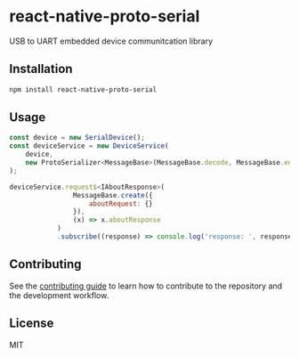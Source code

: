 # react-native-proto-serial

USB to UART embedded device communitcation library

## Installation

```sh
npm install react-native-proto-serial
```

## Usage

```js
const device = new SerialDevice();
const deviceService = new DeviceService(
    device,
    new ProtoSerializer<MessageBase>(MessageBase.decode, MessageBase.encode)
);

deviceService.request$<IAboutResponse>(
                MessageBase.create({
                    aboutRequest: {}
                }),
                (x) => x.aboutResponse
            )
            .subscribe((response) => console.log('response: ', response));

```

## Contributing

See the [contributing guide](CONTRIBUTING.md) to learn how to contribute to the repository and the development workflow.

## License

MIT
